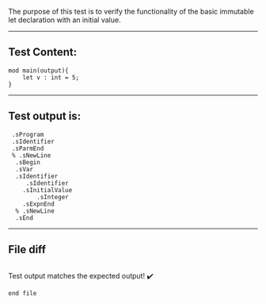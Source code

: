 The purpose of this test is to verify the functionality of the basic immutable let declaration with an initial value.



-------------------------

Test Content: 
-------------------------
```
mod main(output){
    let v : int = 5;
}
```
------------------------
Test output is: 
-------------------------
```
 .sProgram
 .sIdentifier
 .sParmEnd
 % .sNewLine
  .sBegin
  .sVar
  .sIdentifier
     .sIdentifier
    .sInitialValue
        .sInteger
    .sExpnEnd
  % .sNewLine
  .sEnd

```
------------------------

File diff
-------------------------
```diff

```
Test output matches the expected output! :heavy_check_mark:

```
end file
